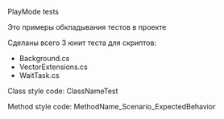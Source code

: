 PlayMode tests

Это примеры обкладывания тестов в проекте


Сделаны всего 3 юнит теста для скриптов:
- Background.cs
- VectorExtensions.cs
- WaitTask.cs


Class style code:
ClassNameTest


Method style code:
MethodName_Scenario_ExpectedBehavior
